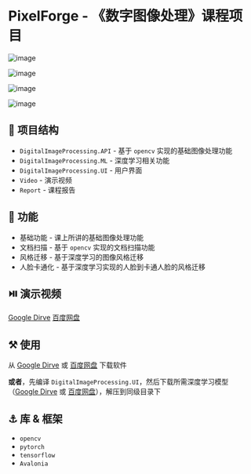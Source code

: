 # PixelForge - 《数字图像处理》课程项目

![image](https://github.com/llipengda/digital-image-processing/assets/113117524/9f6a80e2-e4d8-4f14-abe8-e6d65856ee16)

![image](https://github.com/llipengda/digital-image-processing/assets/113117524/b90e7ebd-32cf-4014-aec9-aa429b0c77ca)

![image](https://github.com/llipengda/digital-image-processing/assets/113117524/30b61555-2cc6-468f-837e-b2584ebb87b0)

![image](https://github.com/llipengda/digital-image-processing/assets/113117524/a1d0bcfd-9fac-4001-953b-9a63ed11c454)

## 📁 项目结构

- `DigitalImageProcessing.API` - 基于 `opencv` 实现的基础图像处理功能
- `DigitalImageProcessing.ML` - 深度学习相关功能
- `DigitalImageProcessing.UI` - 用户界面
- `Video` - 演示视频
- `Report` - 课程报告

## 🚀 功能

- 基础功能 - 课上所讲的基础图像处理功能
- 文档扫描 - 基于 `opencv` 实现的文档扫描功能
- 风格迁移 - 基于深度学习的图像风格迁移
- 人脸卡通化 - 基于深度学习实现的人脸到卡通人脸的风格迁移

## ⏯️ 演示视频

[Google Dirve](https://drive.google.com/file/d/19tU9jXoZxBHSE7-9uW6MD7cL2-NhsDDA/view?usp=sharing) [百度网盘](https://pan.baidu.com/s/1yTKrVj61rEOWumtQmtDL7g?pwd=abcd)

## ⚒️ 使用

从 [Google Dirve](https://drive.google.com/file/d/1izRDRcjr0Lj_qmhKysWn1RM7nx7tDRp_/view?usp=sharing) 或 [百度网盘](https://pan.baidu.com/s/1X0ebM0nIywbI6FeHpsMi0g?pwd=pypy) 下载软件

**或者**，先编译 `DigitalImageProcessing.UI`，然后下载所需深度学习模型（[Google Dirve]() 或 [百度网盘]()），解压到同级目录下

## ⚓ 库 & 框架

- `opencv`
- `pytorch`
- `tensorflow`
- `Avalonia`
